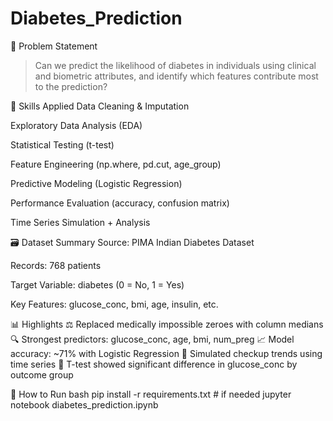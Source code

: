 # Diabetes_Prediction

📘 Problem Statement
> Can we predict the likelihood of diabetes in individuals using clinical and biometric attributes, and identify which features contribute most to the prediction?

🧠 Skills Applied
Data Cleaning & Imputation

Exploratory Data Analysis (EDA)

Statistical Testing (t-test)

Feature Engineering (np.where, pd.cut, age_group)

Predictive Modeling (Logistic Regression)

Performance Evaluation (accuracy, confusion matrix)

Time Series Simulation + Analysis

🗃️ Dataset Summary
Source: PIMA Indian Diabetes Dataset

Records: 768 patients

Target Variable: diabetes (0 = No, 1 = Yes)

Key Features: glucose_conc, bmi, age, insulin, etc.


📊 Highlights
⚖️ Replaced medically impossible zeroes with column medians
🔍 Strongest predictors: glucose_conc, age, bmi, num_preg
📈 Model accuracy: ~71% with Logistic Regression
📅 Simulated checkup trends using time series
🧪 T-test showed significant difference in glucose_conc by outcome group


🚀 How to Run
bash
pip install -r requirements.txt  # if needed
jupyter notebook diabetes_prediction.ipynb
